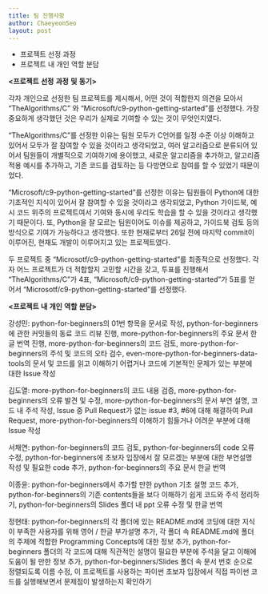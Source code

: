 ```yaml
---
title: 팀 진행사항
author: ChaeyeonSeo
layout: post
---
```

- 프로젝트 선정 과정
- 프로젝트 내 개인 역할 분담


**<프로젝트** **선정** **과정** **및** **동기>**


 각자 개인으로 선정한 팀 프로젝트를 제시해서, 어떤 것이 적합한지 의견을 모아서 “TheAlgorithms/C” 와 “Microsoft/c9-python-getting-started”를 선정했다. 가장 중요하게 생각했던 것은 우리가 실제로 기여할 수 있는 것이 무엇인지였다. 

“TheAlgorithms/C”를 선정한 이유는 팀원 모두가 C언어를 일정 수준 이상 이해하고 있어서 모두가 잘 참여할 수 있을 것이라고 생각되었고, 여러 알고리즘으로 분류되어 있어서 팀원들이 개별적으로 기여하기에 용이했고, 새로운 알고리즘을 추가하고, 알고리즘 적용 예시를 추가하고, 기존 코드를 검토하는 등 다방면으로 참여를 할 수 있었기 때문이었다.

“Microsoft/c9-python-getting-started”를 선정한 이유는 팀원들이 Python에 대한 기초적인 지식이 있어서 잘 참여할 수 있을 것이라고 생각되었고, Python 가이드북, 예시 코드 위주의 프로젝트여서 기여와 동시에 우리도 학습을 할 수 있을 것이라고 생각했기 때문이다. 또, Python을 잘 모르는 팀원이어도 이슈를 제공하고, 가이드북 검토 등의 방식으로 기여가 가능하다고 생각했다. 또한 현재로부터 26일 전에 마지막 commit이 이루어진, 현재도 개발이 이루어지고 있는 프로젝트였다. 

두 프로젝트 중 “Microsotf/c9-python-getting-started”를 최종적으로 선정했다. 각자 어느 프로젝트가 더 적합할지 고민할 시간을 갖고, 투표를 진행해서 “TheAlgorithms/C”가 4표, “Microsoft/c9-python-getting-started”가 5표를 얻어서 “Microsotf/c9-python-getting-started”를 선정했다.


**<프로젝트** **내** **개인** **역할** **분담>**


강성민: python-for-beginners의 01번 항목을 문서로 작성, python-for-beginners에 관한 커밋들의 동료 코드 리뷰 진행, more-python-for-beginners의 주요 문서 한글 번역 진행, more-python-for-beginners의 코드 검토, more-python-for-beginners의 주석 및 코드의 오타 검수, even-more-python-for-beginners-data-tools의 문서 및 코드를 읽고 이해하기 어렵거나 코드에 기본적인 문제가 있는 부분에 대한 Issue 작성

김도열: more-python-for-beginners의 코드 내용 검증, more-python-for-beginners의 오류 발견 및 수정, more-python-for-beginners의 문서 부연 설명, 코드 내 주석 작성, Issue 중 Pull Request가 없는 issue #3, #6에 대해 해결하여 Pull Request, more-python-for-beginners의 이해하기 힘들거나 어려운 부분에 대해 Issue 작성

서채연: python-for-beginners의 코드 검토, python-for-beginners의 code 오류 수정, python-for-beginners에 초보자 입장에서 잘 모르겠는 부분에 대한 부연설명 작성 및 필요한 code 추가, python-for-beginners의 주요 문서 한글 번역

이종윤: python-for-beginners에서 추가할 만한 python 기초 설명 코드 추가, python-for-beginners의 기존 contents들을 보다 이해하기 쉽게 코드와 주석 정리하기, python-for-beginners의 Slides 폴더 내 ppt 오류 수정 및 한글 번역

정현태: python-for-beginners의 각 폴더에 있는 README.md에 코딩에 대한 지식이 부족한 사용자를 위해 영어 / 한글 부가설명 추가, 각 폴더 속 README.md에 폴더의 주제에 적합한 Programming Concepts에 대한 정보 추가, python-for-beginners 폴더의 각 코드에 대해 직관적인 설명이 필요한 부분에 주석을 달고 이해에 도움이 될 만한 정보 추가, python-for-beginners/Slides 폴더 속 문서 번호 순으로 정렬되도록 이름 수정, 이 프로젝트를 사용하는 파이썬 초보자 입장에서 직접 파이썬 코드를 실행해보면서 문제점이 발생하는지 확인하기

